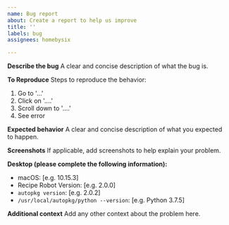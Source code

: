 ```yaml
---
name: Bug report
about: Create a report to help us improve
title: ''
labels: bug
assignees: homebysix

---
```


**Describe the bug**
A clear and concise description of what the bug is.

**To Reproduce**
Steps to reproduce the behavior:
1. Go to '...'
2. Click on '....'
3. Scroll down to '....'
4. See error

**Expected behavior**
A clear and concise description of what you expected to happen.

**Screenshots**
If applicable, add screenshots to help explain your problem.

**Desktop (please complete the following information):**
 - macOS: [e.g. 10.15.3]
 - Recipe Robot Version: [e.g. 2.0.0]
 - `autopkg version`: [e.g. 2.0.2]
 - `/usr/local/autopkg/python --version`: [e.g. Python 3.7.5]

**Additional context**
Add any other context about the problem here.
